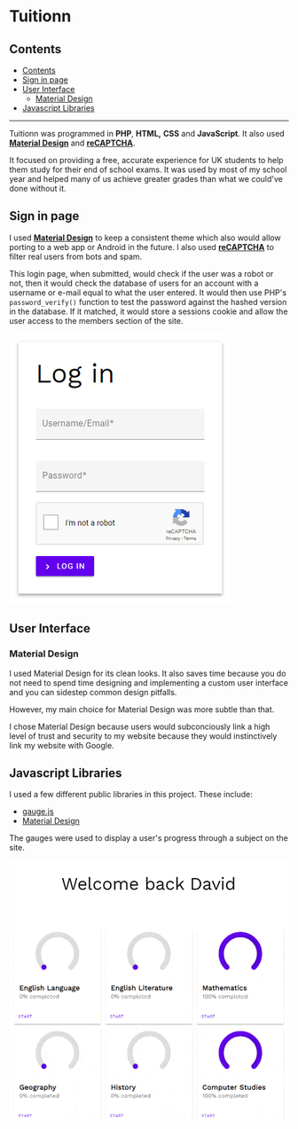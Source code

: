 # Tuitionn<!-- omit in TOC -->

## Contents

- [Contents](#contents)
- [Sign in page](#sign-in-page)
- [User Interface](#user-interface)
  - [Material Design](#material-design)
- [Javascript Libraries](#javascript-libraries)

---

Tuitionn was programmed in **PHP**, **HTML,** **CSS** and **JavaScript**. It also used **[Material Design](https://material.io/develop/web/)** and **[reCAPTCHA](https://developers.google.com/recaptcha/)**.

It focused on providing a free, accurate experience for UK students to help them study for their end of school exams. It was used by most of my school year and helped many of us achieve greater grades than what we could've done without it.

## Sign in page

I used **[Material Design](https://material.io/develop/web/)** to keep a consistent theme which also would allow porting to a web app or Android in the future. I also used **[reCAPTCHA](https://developers.google.com/recaptcha/)** to filter real users from bots and spam.

This login page, when submitted, would check if the user was a robot or not, then it would check the database of users for an account with a username or e-mail equal to what the user entered. It would then use PHP's `password_verify()` function to test the password against the hashed version in the database. If it matched, it would store a sessions cookie and allow the user access to the members section of the site.

![Login Page](/assets/img/tuitionn/login.png)

## User Interface

### Material Design

I used Material Design for its clean looks. It also saves time because you do not need to spend time designing and implementing a custom user interface and you can sidestep common design pitfalls.

However, my main choice for Material Design was more subtle than that.

I chose Material Design because users would subconciously link a high level of trust and security to my website because they would instinctively link my website with Google.

## Javascript Libraries

I used a few different public libraries in this project. These include:

- [gauge.js](https://github.com/bernii/gauge.js)
- [Material Design](https://github.com/material-components/material-components-web)

The gauges were used to display a user's progress through a subject on the site.

![Gauges](/assets/img/tuitionn/gauges.gif)
